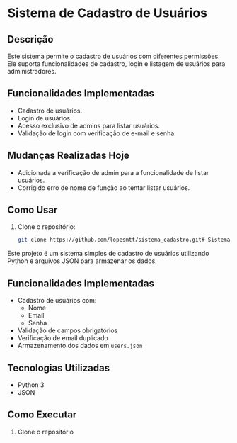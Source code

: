 # Sistema de Cadastro de Usuários

## Descrição
Este sistema permite o cadastro de usuários com diferentes permissões. Ele suporta funcionalidades de cadastro, login e listagem de usuários para administradores.

## Funcionalidades Implementadas
- Cadastro de usuários.
- Login de usuários.
- Acesso exclusivo de admins para listar usuários.
- Validação de login com verificação de e-mail e senha.

## Mudanças Realizadas Hoje
- Adicionada a verificação de admin para a funcionalidade de listar usuários.
- Corrigido erro de nome de função ao tentar listar usuários.

## Como Usar

1. Clone o repositório:
   ```bash
   git clone https://github.com/lopesmtt/sistema_cadastro.git# Sistema de Cadastro de Usuários

Este projeto é um sistema simples de cadastro de usuários utilizando Python e arquivos JSON para armazenar os dados.

## Funcionalidades Implementadas

- Cadastro de usuários com:
  - Nome
  - Email
  - Senha
- Validação de campos obrigatórios
- Verificação de email duplicado
- Armazenamento dos dados em `users.json`

## Tecnologias Utilizadas

- Python 3
- JSON

## Como Executar

1. Clone o repositório
